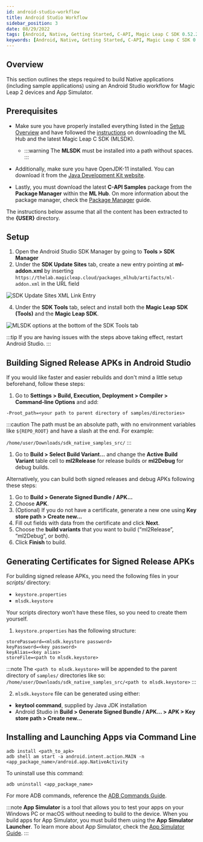 ```yaml
---
id: android-studio-workflow
title: Android Studio Workflow
sidebar_position: 3
date: 08/29/2022
tags: [Android, Native, Getting Started, C-API, Magic Leap C SDK 0.52.2, Android Studio]
keywords: [Android, Native, Getting Started, C-API, Magic Leap C SDK 0.52.2, Android Studio]
---
```



## Overview

This section outlines the steps required to build Native applications (including sample applications) using an Android Studio workflow for Magic Leap 2 devices and App Simulator.

## Prerequisites

- Make sure you have properly installed everything listed in the [Setup Overview](/versioned_docs/version-22-Mar-2023/guides/native/getting-started/native-setup-overview.md) and have followed the [instructions](/versioned_docs/version-22-Mar-2023/guides/getting-started/install-the-tools.md) on downloading the ML Hub and the latest Magic Leap C SDK (MLSDK).
  - :::warning
The **MLSDK** must be installed into a path without spaces.
:::

- Additionally, make sure you have OpenJDK-11 installed. You can download it from the [Java Development Kit website](https://jdk.java.net/java-se-ri/11).
- Lastly, you must download the latest **C-API Samples** package from the **Package Manager** within the **ML Hub**. On more information about the package manager, check the [Package Manager](/versioned_docs/version-22-Mar-2023/guides/developer-tools/ml-hub/ml-hub-package-manager.md) guide.

The instructions below assume that all the content has been extracted to the **{USER}** directory.

## Setup

1. Open the Android Studio SDK Manager by going to **Tools > SDK Manager**
2. Under the **SDK Update Sites** tab, create a new entry pointing at **ml-addon.xml** by inserting `https://thelab.magicleap.cloud/packages_mlhub/artifacts/ml-addon.xml` in the URL field

![SDK Update Sites XML Link Entry](/img/migration-images/e_showXML.png)

4. Under the **SDK Tools** tab, select and install both the **Magic Leap SDK (Tools)** and the **Magic Leap SDK**.

![MLSDK options at the bottom of the SDK Tools tab](/img/migration-images/g_MLSDK.png)

:::tip
If you are having issues with the steps above taking effect, restart Android Studio.
:::

## Building Signed Release APKs in Android Studio

If you would like faster and easier rebuilds and don't mind a little setup beforehand, follow these steps:

1. Go to **Settings > Build, Execution, Deployment > Compiler > Command-line Options** and add:

```
-Proot_path=<your path to parent directory of samples/directories>
```

:::caution
The path must be an absolute path, with no environment variables like `${REPO_ROOT}` and have a slash at the end. For example:

`/home/user/Downloads/sdk_native_samples_src/`
:::

1. Go to **Build > Select Build Variant...** and change the **Active Build Variant** table cell to **ml2Release** for release builds or **ml2Debug** for debug builds.

Alternatively, you can build both signed releases and debug APKs following these steps:

1. Go to **Build > Generate Signed Bundle / APK...**
2. Choose **APK**.
3. (Optional) If you do not have a certificate, generate a new one using **Key store path > Create new...**
4. Fill out fields with data from the certificate and click **Next**.
5. Choose the **build variants** that you want to build (“ml2Release”, “ml2Debug”, or both).
6. Click **Finish** to build.

## Generating Certificates for Signed Release APKs

For building signed release APKs, you need the following files in your *scripts/* directory:

- `keystore.properties`
- `mlsdk.keystore`

Your scripts directory won’t have these files, so you need to create them yourself.

1. `keystore.properties` has the following structure:

```
storePassword=<mlsdk.keystore password>
keyPassword=<key password>
keyAlias=<key alias>
storeFile=<path to mlsdk.keystore>
```

:::note
The `<path to mlsdk.keystore>` will be appended to the parent directory of `samples/` directories like so:
`/home/user/Downloads/sdk_native_samples_src/<path to mlsdk.keystore>`
:::

2. `mlsdk.keystore` file can be generated using either:

- **keytool command**, supplied by Java JDK installation
- Android Studio in **Build > Generate Signed Bundle / APK... > APK > Key store path > Create new...**

## Installing and Launching Apps via Command Line

```shell
adb install <path_to_apk>
adb shell am start -a android.intent.action.MAIN -n <app_package_name>/android.app.NativeActivity
```

To uninstall use this command:

```shell
adb uninstall <app_package_name>
```

For more ADB commands, reference the [ADB Commands Guide](/versioned_docs/version-22-Mar-2023/guides/developer-tools/android-debug-bridge/adb-commands.md).

:::note
**App Simulator** is a tool that allows you to test your apps on your Windows PC or macOS without needing to build to the device. When you build apps for App Simulator, you must build them using the **App Simulator Launcher**. To learn more about App Simulator, check the [App Simulator Guide](/versioned_docs/version-22-Mar-2023/guides/developer-tools/app-sim/app-simulator.md).
:::

